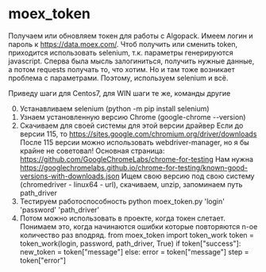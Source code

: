 # moex_token
Получаем или обновляем токен для работы с Algopack.
Имеем логин и пароль к https://data.moex.com/. Чтоб получить или сменить token, приходится использовать selenium, т.к.
параметры генерируются javascript. Сперва была мысль залогиниться, получить нужные данные, а потом requests получать то,
что хотим. Но и там тоже возникает проблема с параметрами. Поэтому, используем selenium и всё.

Приведу шаги для Centos7, для WIN шаги те же, команды другие

0)  Устанавливаем selenium (python -m pip install selenium)
1)  Узнаем установленную версию Chrome (google-chrome --version)
2)  Скачиваем для своей системы для этой версии драйвер
    Если до версии 115, то https://sites.google.com/chromium.org/driver/downloads
    После 115 версии можно использовать webdriver-manager, но я бы крайне не советовал!
    Основная страница: https://github.com/GoogleChromeLabs/chrome-for-testing
    Нам нужна https://googlechromelabs.github.io/chrome-for-testing/known-good-versions-with-downloads.json
    Ищем свою версию под свою систему (chromedriver - linux64 - url), скачиваем, unzip, запоминаем путь path_driver
3)  Тестируем работоспособность
    python moex_token.py 'login' 'password' 'path_driver'
4)  Потом можно использовать в проекте, когда токен слетает. Понимаем это, когда начинаются ошибки 
    которые повторяются n-ое количество раз вподряд.
    from moex_token import token_work
    token = token_work(login, password, path_driver, True)
    if token["success"]:
        new_token = token["message"]
    else:
        error = token["message"]
        step = token["error"]
